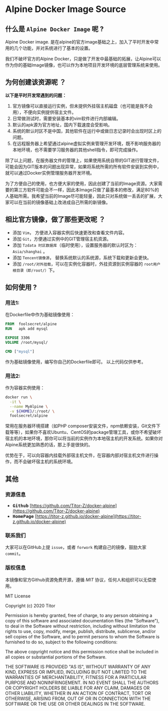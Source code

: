 # __Alpine Docker Image Source__

## 什么是 `Alpine Docker Image` 呢 ?
Alpine Docker image. 是在alpine的官方image基础之上，加入了平时开发中常用的几个功能，并对系统进行了基本的设置。

我们不破坏官方的Alpine Docker，只是做了开发中最基础的拓展，让Alpine可以作为你的基础Image镜像，也可以作为本地项目开发环境的底层管理系统来使用。

## 为何创建该资源呢 ？
__以下是平时开发常遇到的问题：__
1. 官方镜像可以直接运行实例，但未提供外挂宿主机磁盘（也可能是我不会用），不便向实例提供宿主文件。
2. 日常做测试时，需要安装基本的vim软件进行内部编辑。
3. 默认的apk源为官方地址，国内下载速度会受影响。
4. 系统的默认时区不是中国，其他软件在运行中或做日志记录时会出现时区上的问题。
5. 在远程服务器上希望通过alpine虚拟实例来管理开发环境，既不影响服务器的本地环境，也不需要学习服务器的其他shell指令，即可完成操作。

除了以上问题，在服务器文件的管理上，如果使用系统自带的GIT进行管理文件，可能会因为GIT版本的问题出现异常，如果将系统所需的所有软件安装到实例中，就可以通过Docker实例管理服务器开发环境。

为了方便自己的使用，也方便大家的使用，因此创建了当前的Image资源。大家需要的第三方软件可能会不一样，因此本Image只做了最基本的修改，满足80%的人基础所需。我希望当前的Image尽可能轻量，因此只对系统做一丢丢的扩展，大家可以在当前的镜像基础上改进成自己所需的新镜像。

## 相比官方镜像，做了那些更改呢 ？
- 添加 `Vim`， 方便进入容器实例后快速更改和查看文件内容。
- 添加 `Git`，方便通过实例中的GIT管理宿主机资源。
- 添加 `Tzdata 时区数据库`（临时使用），设置服务器的默认时区为： `Asia/shanghai` 。
- 添加 `Tencent镜像源`， 替换系统默认的系统源，系统下载和更新会更快。
- 添加 `/root/对外挂载`，可以在实例化容器时，外挂资源到实例容器的 `root用户根目录（即/root/）`下。

## 如何使用 ?

### 用法1:
在Dockerfile中作为基础镜像使用：
```dockerfile
FROM  foolsecret/alpine
RUN   apk add mysql

EXPOSE 3306
VOLUME /root/mysql/

CMD ["mysql"]
```
作为基础镜像使用，编写你自己的Dockerfile即可。
以上代码仅供参考。

### 用法2:
作为容器实例使用：

```bash
docker run \
  -it \
  --name MyAlpine \
  -v ${HOME}/:/root/ \
  foolsecret/alpine
```
常用在服务器环境搭建（如PHP composer安装文件，npm依赖安装，Git文件下载等等），如果你不喜欢Ubuntu、CentOS的package管理工具，或你不希望破坏宿主机的本地环境，那你可以将当前的实例作为本地宿主机的开发系统。如果你对Alpine系统更加熟悉的话，那上手是很快的。

优势在于，可以向容器内挂载外部宿主机文件，在容器内部对宿主机文件进行操作，而不会破坏宿主机的系统环境。

## 其他

### 资源信息
- <kbd>__Github__</kbd> [https://github.com/Titor-Z/docker-alpine](https://github.com/Titor-Z/docker-alpine)
- <kbd>__HomePage__</kbd> [https://titor-z.github.io/docker-alpine](https://titor-z.github.io/docker-alpine)

### 联系我们
大家可以在GitHub上提 `issue`，或者 `forwork` 构建自己的镜像，鼓励大家 `commit`。

### 版权信息
本镜像和官方Github资源免费开源，遵循 _MIT_ 协议，任何人和组织可以无偿使用。


MIT License

Copyright (c) 2020 Titor

Permission is hereby granted, free of charge, to any person obtaining a copy
of this software and associated documentation files (the "Software"), to deal
in the Software without restriction, including without limitation the rights
to use, copy, modify, merge, publish, distribute, sublicense, and/or sell
copies of the Software, and to permit persons to whom the Software is
furnished to do so, subject to the following conditions:

The above copyright notice and this permission notice shall be included in all
copies or substantial portions of the Software.

THE SOFTWARE IS PROVIDED "AS IS", WITHOUT WARRANTY OF ANY KIND, EXPRESS OR
IMPLIED, INCLUDING BUT NOT LIMITED TO THE WARRANTIES OF MERCHANTABILITY,
FITNESS FOR A PARTICULAR PURPOSE AND NONINFRINGEMENT. IN NO EVENT SHALL THE
AUTHORS OR COPYRIGHT HOLDERS BE LIABLE FOR ANY CLAIM, DAMAGES OR OTHER
LIABILITY, WHETHER IN AN ACTION OF CONTRACT, TORT OR OTHERWISE, ARISING FROM,
OUT OF OR IN CONNECTION WITH THE SOFTWARE OR THE USE OR OTHER DEALINGS IN THE
SOFTWARE.
